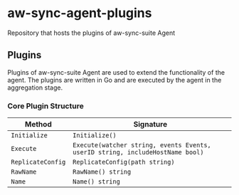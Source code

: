 # aw-sync-agent-plugins
Repository that hosts the plugins of aw-sync-suite Agent



## Plugins

Plugins of aw-sync-suite Agent are used to extend the functionality of the agent. The plugins are written in Go and are executed by the agent in the aggregation stage.

### Core Plugin Structure

| Method            | Signature                                                                     |
|-------------------|-------------------------------------------------------------------------------|
| `Initialize`      | `Initialize()`                                                                |
| `Execute`         | `Execute(watcher string, events Events, userID string, includeHostName bool)` |
| `ReplicateConfig` | `ReplicateConfig(path string)`                                                |
| `RawName`         | `RawName() string`                                                            |
| `Name`            | `Name() string`                                                               |
